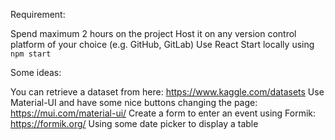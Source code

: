 Requirement:

Spend maximum 2 hours on the project
Host it on any version control platform of your choice (e.g. GitHub, GitLab)
Use React
Start locally using `npm start`


Some ideas:

You can retrieve a dataset from here: https://www.kaggle.com/datasets
Use Material-UI and have some nice buttons changing the page: https://mui.com/material-ui/
Create a form to enter an event using Formik: https://formik.org/
Using some date picker to display a table
